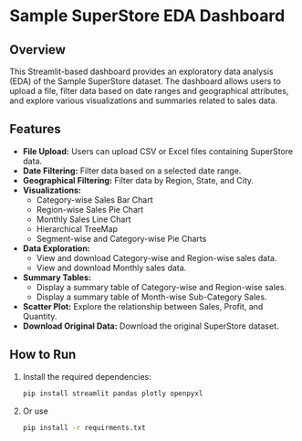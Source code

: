 # Sample SuperStore EDA Dashboard

## Overview

This Streamlit-based dashboard provides an exploratory data analysis (EDA) of the Sample SuperStore dataset. The dashboard allows users to upload a file, filter data based on date ranges and geographical attributes, and explore various visualizations and summaries related to sales data.

## Features

- **File Upload:** Users can upload CSV or Excel files containing SuperStore data.
- **Date Filtering:** Filter data based on a selected date range.
- **Geographical Filtering:** Filter data by Region, State, and City.
- **Visualizations:**
  - Category-wise Sales Bar Chart
  - Region-wise Sales Pie Chart
  - Monthly Sales Line Chart
  - Hierarchical TreeMap
  - Segment-wise and Category-wise Pie Charts
- **Data Exploration:**
  - View and download Category-wise and Region-wise sales data.
  - View and download Monthly sales data.
- **Summary Tables:**
  - Display a summary table of Category-wise and Region-wise sales.
  - Display a summary table of Month-wise Sub-Category Sales.
- **Scatter Plot:** Explore the relationship between Sales, Profit, and Quantity.
- **Download Original Data:** Download the original SuperStore dataset.

## How to Run

1. Install the required dependencies:

   ```bash
   pip install streamlit pandas plotly openpyxl

2. Or use

   ```bash
   pip install -r requirments.txt
   
